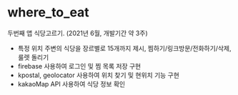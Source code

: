 # where_to_eat
두번째 앱 식당고르기. (2021년 6월, 개발기간 약 3주)
- 특정 위치 주변의 식당을 장르별로 15개까지 제시, 찜하기/링크방문/전화하기/삭제, 룰렛 돌리기
- firebase 사용하여 로그인 및 찜 목록 저장 구현
- kpostal, geolocator 사용하여 위치 찾기 및 현위치 기능 구현
- kakaoMap API 사용하여 식당 정보 확인
